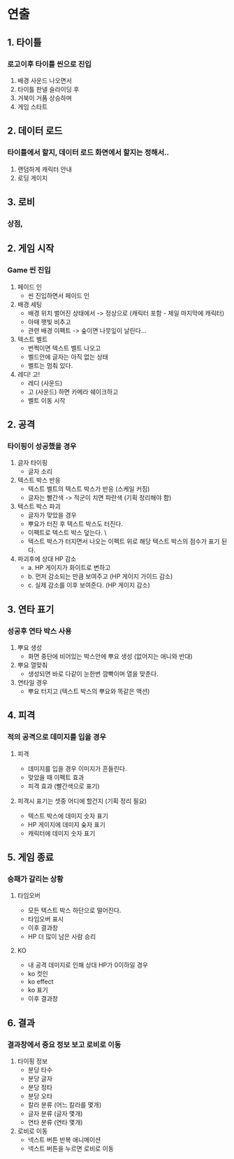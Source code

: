 # 연출
## 1. 타이틀
### 로고이후 타이틀 씬으로 진입
1) 배경 사운드 나오면서
2) 타이틀 판넬 슬라이딩 후
3) 거북이 거품 상승하며
4) 게임 스타트

## 2. 데이터 로드
### 타이틀에서 할지, 데이터 로드 화면에서 할지는 정해서..
1) 랜덤하게 캐릭터 안내
2) 로딩 게이지

## 3. 로비
### 상점,
 
## 2. 게임 시작
### Game 씬 진입
1) 페이드 인
    - 씬 진입하면서 페이드 인
2) 배경 세팅
    - 배경 위치 벌어진 상태에서 -> 정상으로 (캐릭터 포함 - 제일 마지막에 캐릭터)
    - 아때 햇빛 비추고  
    - 관련 배경 이펙트 ->  숲이면 나뭇잎이 날린다...
3) 텍스트 벨트 
    - 번쩍이면 텍스트 벨트 나오고 
    - 벨드안에 글자는 아직 없는 상태
    - 벨트는 멈춰 있다. 
4) 레디! 고!
      - 레디 (사운드)
      - 고 (사운드) 하면 카메라 쉐이크하고 
      - 벨트 이동 시작  

## 2. 공격
### 타이핑이 성공했을 경우 
1) 글자 타이핑
    - 글자 소리 
2) 텍스트 박스 반응
    - 텍스트 벨트의 텍스트 박스가 반응 (스케일 커짐)
    - 글자는 빨간색 -> 적군이 치면 파란색 (기획 정리해야 함) 
3) 텍스트 박스 파괴
    - 글자가 맞았을 경우 
    - 뿌요가 터진 후 텍스트 박스도 터진다.
    - 이펙트로 텍스트 박스 덮는다. \
    - 텍스트 박스가 터지면서 나오는 이펙트 위로 해당 텍스트 박스의 점수가 표기 된다. 
4) 파괴후에 상대 HP 감소
    - a. HP 게이지가 화이트로 변하고
    - b. 먼저 감소되는 만큼 보여주고 (HP 게이지 가이드 감소)
    - c. 실제 감소를 이후 보여준다. (HP 게이지 감소)

## 3. 연타 표기
### 성공후 연타 박스 사용
1) 뿌요 생성
    - 화면 중단에 비어있는 박스안에 뿌요 생성 (없어지는 애니와 반대)
2) 뿌요 열맞춰
    - 생성되면 바로 다같이 눈한번 깜빡이며 열을 맞춘다.
3) 연타일 경우
      - 뿌요 터지고 (텍스트 박스의 뿌요와 똑같은 액션)   

## 4. 피격 
### 적의 공격으로 데미지를 입을 경우
1) 피격
    - 데미지를 입을 경우 이미지가 흔들린다.
    - 맞았을 때 이펙트 효과
    - 피격 효과 (빨간색으로 표기)  

2) 피격시 표기는 셋중 어디에 할건지 (기획 정리 필요)
    - 텍스트 박스에 데미지 숫자 표기
    - HP 게이지에 데미지 숮자 표기
    - 캐릭터에 데미지 숫자 표기



## 5. 게임 종료
### 승패가 갈리는 상황
1) 타임오버
    - 모든 텍스트 박스 하단으로 떨어진다.
    - 타임오버 표시 
    - 이후 결과창
    - HP 더 많이 남은 사람 승리

2) KO
    - 내 공격 데미지로 인해 상대 HP가 0이하일 경우
    - ko 컷인
    - ko effect
    - ko 표기
    - 이후 결과창

## 6. 결과
### 결과창에서 중요 정보 보고 로비로 이동
1) 타이핑 정보
    - 분당 타수
    - 분당 글자
    - 분당 정타
    - 분당 오타
    - 칼라 분류 (어느 칼라를 몇개)
    - 글자 분류 (글자 몇개)
    - 연타 분류 (연타 몇개) 
2) 로비로 이동
    - 넥스트 버튼 반복 애니메이션
    - 넥스트 버튼을 누르면 로비로 이동
    
